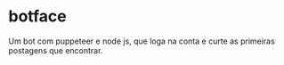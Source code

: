 # botface

Um bot com puppeteer e node js, que loga na conta e curte as primeiras postagens que encontrar.
